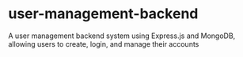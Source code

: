 # user-management-backend
A user management backend system using Express.js and MongoDB, allowing users to create, login, and manage their accounts
